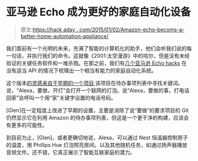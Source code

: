 # 亚马逊 Echo 成为更好的家庭自动化设备

> 原文:[https://hack aday . com/2015/01/02/Amazon-echo-becoms-a-better-home-automation-appliance/](https://hackaday.com/2015/01/02/amazon-echo-becomes-a-better-home-automation-appliance/)

我们面前有一个光明的未来，充满了智能的计算机化的助手，他们会听我们说的每一句话，并执行我们的命令。这就像《2001:太空漫游》中的哈尔，但是没有未经验证的关键任务软件和一堆杀戮。在那之前，我们有[几个亚马逊 Echo hacks](https://www.youtube.com/watch?v=0I3E-auy8JA) 在没有适当 API 的情况下梳理出一个相当有能力的家庭自动化系统。

这个版本[的灵感来自于早期的一个项目](http://hackaday.com/2014/12/24/home-automation-with-the-amazon-echo/),该项目在待办事项列表中寻找关键词。说，“Alexa，要做，开灯”会打开一个联网的灯泡。说“Alexa，要做的事，打电话回家”会呼叫一个用“家”关键字设置的电话号码。

[Glen]在一定程度上改进了早期的设置，主要是消除了说“要做”的要求项目的 Git 仍然显示它在利用 Amazon 的待办事项列表，但这是一个更干净的构建，应该会有更多的可能性。

到目前为止，[Glen]，或者更确切地说，Alexa，可以通过 Nest 恒温器控制房子的温度，用 Phillips Hue 灯泡照亮房间，以及其他随机任务，如通过扬声器播放音频文件。还不错，它真正展示了智能互联家庭的潜力。